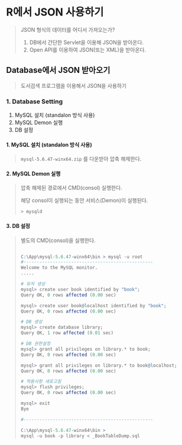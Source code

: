 # R에서 JSON 사용하기

> JSON 형식의 데이터를 어디서 가져오는가?
>
> 1. DB에서 간단한 Servlet을 이용해 JSON을 받아온다.
> 2. Open API를 이용하여 JSON(또는 XML)을 받아온다.



## Database에서 JSON 받아오기

> 도서검색 프로그램을 이용해서 JSON을 사용하기

### 1. Database Setting

1. MySQL 설치 (standalon 방식 사용)
2. MySQL Demon 실행
3. DB 설정



#### 1. MySQL 설치 (standalon 방식 사용)

> `mysql-5.6.47-winx64.zip` 를 다운받아 압축 해제한다.



#### 2. MySQL Demon 실행

> 압축 해제된 경로에서 CMD(consol) 실행한다.
>
> 해당 consol이 실행되는 동안 서비스(Demon)이 실행된다.
>
> ```r
> > mysqld
> ```



#### 3. DB 설정

> 별도의 CMD(consol)을 실행한다.
>
> ```r
> 
> C:\App\mysql-5.6.47-winx64\bin > mysql -u root
> #-------------------------------------------------
> Welcome to the MySQL monitor.
> .....
> 
> # 유저 생성
> mysql> create user book identified by "book";
> Query OK, 0 rows affected (0.00 sec)
> 
> mysql> create user book@localhost identified by "book";
> Query OK, 0 rows affected (0.00 sec)
> 
> # DB 생성
> mysql> create database library;
> Query OK, 1 row affected (0.01 sec)
> 
> # DB 권한설정
> mysql> grant all privileges on library.* to book;
> Query OK, 0 rows affected (0.00 sec)
> 
> mysql> grant all privileges on library.* to book@localhost;
> Query OK, 0 rows affected (0.00 sec)
> 
> # 적용사항 새로고침
> mysql> flush privileges;
> Query OK, 0 rows affected (0.00 sec)
> 
> mysql> exit
> Bye
> 
> #-------------------------------------------------
> 
> C:\App\mysql-5.6.47-winx64\bin >
> mysql -u book -p library < _BookTableDump.sql
> 
> ```



